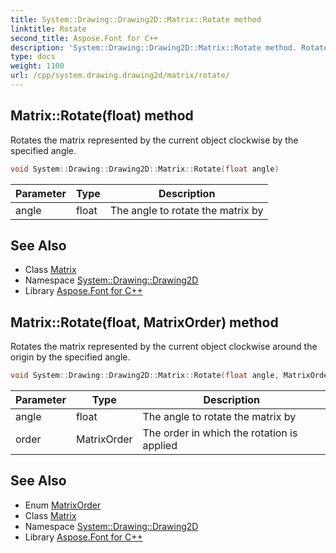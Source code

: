 ```yaml
---
title: System::Drawing::Drawing2D::Matrix::Rotate method
linktitle: Rotate
second_title: Aspose.Font for C++
description: 'System::Drawing::Drawing2D::Matrix::Rotate method. Rotates the matrix represented by the current object clockwise by the specified angle in C++.'
type: docs
weight: 1100
url: /cpp/system.drawing.drawing2d/matrix/rotate/
---
```

## Matrix::Rotate(float) method


Rotates the matrix represented by the current object clockwise by the specified angle.

```cpp
void System::Drawing::Drawing2D::Matrix::Rotate(float angle)
```


| Parameter | Type | Description |
| --- | --- | --- |
| angle | float | The angle to rotate the matrix by |

## See Also

* Class [Matrix](../)
* Namespace [System::Drawing::Drawing2D](../../)
* Library [Aspose.Font for C++](../../../)
## Matrix::Rotate(float, MatrixOrder) method


Rotates the matrix represented by the current object clockwise around the origin by the specified angle.

```cpp
void System::Drawing::Drawing2D::Matrix::Rotate(float angle, MatrixOrder order)
```


| Parameter | Type | Description |
| --- | --- | --- |
| angle | float | The angle to rotate the matrix by |
| order | MatrixOrder | The order in which the rotation is applied |

## See Also

* Enum [MatrixOrder](../../matrixorder/)
* Class [Matrix](../)
* Namespace [System::Drawing::Drawing2D](../../)
* Library [Aspose.Font for C++](../../../)
